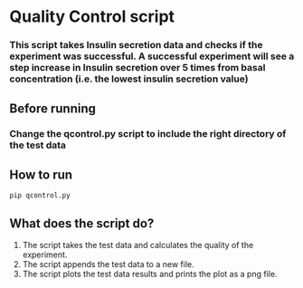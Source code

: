 # Quality Control script

### This script takes Insulin secretion data and checks if the experiment was successful. A successful experiment will see a step increase in Insulin secretion over 5 times from basal concentration (i.e. the lowest insulin secretion value)

## Before running

### Change the qcontrol.py script to include the right directory of the test data

## How to run
        
    pip qcontrol.py
    
## What does the script do?

1. The script takes the test data and calculates the quality of the experiment.
2. The script appends the test data to a new file.
3. The script plots the test data results and prints the plot as a png file.
